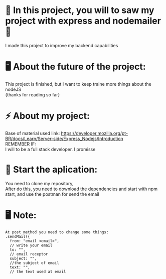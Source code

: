 # 🤞 In this project, you will to saw my project with express and nodemailer 🤞
 I made this project to improve my backend capabilities
 <br>

# 🖥️ About the future of the project:
 This project is finished, but I want to keep traine more things about the nodeJS
 <br> 
 {thanks for reading so far}
 <br>

# ⚡ About my project:
 Base of material used
 link: 
 https://developer.mozilla.org/pt-BR/docs/Learn/Server-side/Express_Nodejs/Introduction
 <br>
 REMEMBER IF:
 <br>
 I will to be a full stack developer. I promisse 

# 💬 Start the aplication:
 You need to clone my repository,
 <br>
 After do this, you need to download the dependencies and start with npm start, and use the postman for send the email

# 🖥️ Note:
    At post method you need to change some things:
    .sendMail({ 
      from: "email <email>", 
      // write your email
      to: "", 
      // email receptor
      subject: "", 
      //the subject of email
      text: "", 
      // the text used at email
